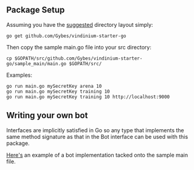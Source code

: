 ## Package Setup

Assuming you have the [suggested](http://golang.org/doc/code.html) directory layout simply:

    go get github.com/Gybes/vindinium-starter-go

Then copy the sample main.go file into your src directory:

    cp $GOPATH/src/github.com/Gybes/vindinium-starter-go/sample_main/main.go $GOPATH/src/

Examples:

    go run main.go mySecretKey arena 10
    go run main.go mySecretKey training 10
    go run main.go mySecretKey training 10 http://localhost:9000


## Writing your own bot

Interfaces are implicitly satisfied in Go so any type that implements the same method signature as that in the Bot interface can be used with this package.

[Here's](http://pastebin.com/GGcEVZek) an example of a bot implementation tacked onto the sample main file.
